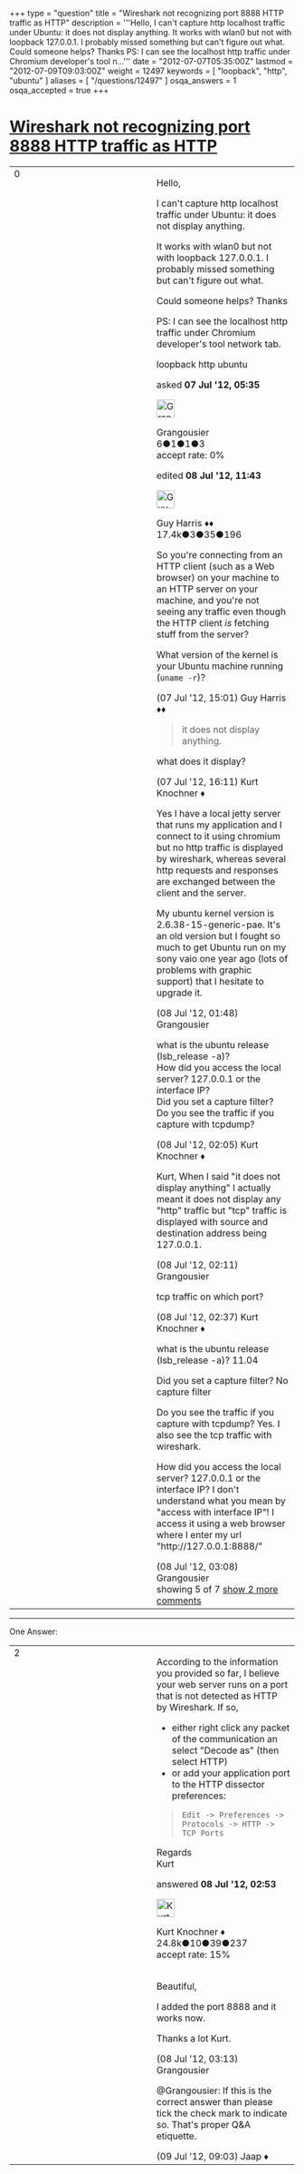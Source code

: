 +++
type = "question"
title = "Wireshark not recognizing port 8888 HTTP traffic as HTTP"
description = '''Hello, I can&#x27;t capture http localhost traffic under Ubuntu: it does not display anything. It works with wlan0 but not with loopback 127.0.0.1. I probably missed something but can&#x27;t figure out what. Could someone helps? Thanks PS: I can see the localhost http traffic under Chromium developer&#x27;s tool n...'''
date = "2012-07-07T05:35:00Z"
lastmod = "2012-07-09T09:03:00Z"
weight = 12497
keywords = [ "loopback", "http", "ubuntu" ]
aliases = [ "/questions/12497" ]
osqa_answers = 1
osqa_accepted = true
+++

<div class="headNormal">

# [Wireshark not recognizing port 8888 HTTP traffic as HTTP](/questions/12497/wireshark-not-recognizing-port-8888-http-traffic-as-http)

</div>

<div id="main-body">

<div id="askform">

<table id="question-table" style="width:100%;"><colgroup><col style="width: 50%" /><col style="width: 50%" /></colgroup><tbody><tr class="odd"><td style="width: 30px; vertical-align: top"><div class="vote-buttons"><span id="post-12497-upvote" class="ajax-command post-vote up" rel="nofollow" title="I like this post (click again to cancel)"> </span><div id="post-12497-score" class="post-score" title="current number of votes">0</div><span id="post-12497-downvote" class="ajax-command post-vote down" rel="nofollow" title="I dont like this post (click again to cancel)"> </span> <span id="favorite-mark" class="ajax-command favorite-mark" rel="nofollow" title="mark/unmark this question as favorite (click again to cancel)"> </span><div id="favorite-count" class="favorite-count"></div></div></td><td><div id="item-right"><div class="question-body"><p>Hello,</p><p>I can't capture http localhost traffic under Ubuntu: it does not display anything.</p><p>It works with wlan0 but not with loopback 127.0.0.1. I probably missed something but can't figure out what.</p><p>Could someone helps? Thanks</p><p>PS: I can see the localhost http traffic under Chromium developer's tool network tab.</p></div><div id="question-tags" class="tags-container tags"><span class="post-tag tag-link-loopback" rel="tag" title="see questions tagged &#39;loopback&#39;">loopback</span> <span class="post-tag tag-link-http" rel="tag" title="see questions tagged &#39;http&#39;">http</span> <span class="post-tag tag-link-ubuntu" rel="tag" title="see questions tagged &#39;ubuntu&#39;">ubuntu</span></div><div id="question-controls" class="post-controls"></div><div class="post-update-info-container"><div class="post-update-info post-update-info-user"><p>asked <strong>07 Jul '12, 05:35</strong></p><img src="https://secure.gravatar.com/avatar/f1752ab01f6adb1eb122f54194461335?s=32&amp;d=identicon&amp;r=g" class="gravatar" width="32" height="32" alt="Grangousier&#39;s gravatar image" /><p><span>Grangousier</span><br />
<span class="score" title="6 reputation points">6</span><span title="1 badges"><span class="badge1">●</span><span class="badgecount">1</span></span><span title="1 badges"><span class="silver">●</span><span class="badgecount">1</span></span><span title="3 badges"><span class="bronze">●</span><span class="badgecount">3</span></span><br />
<span class="accept_rate" title="Rate of the user&#39;s accepted answers">accept rate:</span> <span title="Grangousier has no accepted answers">0%</span></p></div><div class="post-update-info post-update-info-edited"><p><span> edited <strong>08 Jul '12, 11:43</strong> </span></p><img src="https://secure.gravatar.com/avatar/f93de7000747ab5efb5acd3034b2ebd7?s=32&amp;d=identicon&amp;r=g" class="gravatar" width="32" height="32" alt="Guy%20Harris&#39;s gravatar image" /><p><span>Guy Harris ♦♦</span><br />
<span class="score" title="17443 reputation points"><span>17.4k</span></span><span title="3 badges"><span class="badge1">●</span><span class="badgecount">3</span></span><span title="35 badges"><span class="silver">●</span><span class="badgecount">35</span></span><span title="196 badges"><span class="bronze">●</span><span class="badgecount">196</span></span></p></div></div><div id="comments-container-12497" class="comments-container"><span id="12500"></span><div id="comment-12500" class="comment"><div id="post-12500-score" class="comment-score"></div><div class="comment-text"><p>So you're connecting from an HTTP client (such as a Web browser) on your machine to an HTTP server on your machine, and you're not seeing any traffic even though the HTTP client <em>is</em> fetching stuff from the server?</p><p>What version of the kernel is your Ubuntu machine running (<code>uname -r</code>)?</p></div><div id="comment-12500-info" class="comment-info"><span class="comment-age">(07 Jul '12, 15:01)</span> <span class="comment-user userinfo">Guy Harris ♦♦</span></div></div><span id="12501"></span><div id="comment-12501" class="comment"><div id="post-12501-score" class="comment-score"></div><div class="comment-text"><blockquote><p>it does not display anything.</p></blockquote><p>what does it display?</p></div><div id="comment-12501-info" class="comment-info"><span class="comment-age">(07 Jul '12, 16:11)</span> <span class="comment-user userinfo">Kurt Knochner ♦</span></div></div><span id="12503"></span><div id="comment-12503" class="comment"><div id="post-12503-score" class="comment-score"></div><div class="comment-text"><p>Yes I have a local jetty server that runs my application and I connect to it using chromium but no http traffic is displayed by wireshark, whereas several http requests and responses are exchanged between the client and the server.</p><p>My ubuntu kernel version is 2.6.38-15-generic-pae. It's an old version but I fought so much to get Ubuntu run on my sony vaio one year ago (lots of problems with graphic support) that I hesitate to upgrade it.</p></div><div id="comment-12503-info" class="comment-info"><span class="comment-age">(08 Jul '12, 01:48)</span> <span class="comment-user userinfo">Grangousier</span></div></div><span id="12505"></span><div id="comment-12505" class="comment"><div id="post-12505-score" class="comment-score"></div><div class="comment-text"><p>what is the ubuntu release (lsb_release -a)?<br />
How did you access the local server? 127.0.0.1 or the interface IP?<br />
Did you set a capture filter?<br />
Do you see the traffic if you capture with tcpdump?</p></div><div id="comment-12505-info" class="comment-info"><span class="comment-age">(08 Jul '12, 02:05)</span> <span class="comment-user userinfo">Kurt Knochner ♦</span></div></div><span id="12506"></span><div id="comment-12506" class="comment"><div id="post-12506-score" class="comment-score"></div><div class="comment-text"><p>Kurt, When I said "it does not display anything" I actually meant it does not display any "http" traffic but "tcp" traffic is displayed with source and destination address being 127.0.0.1.</p></div><div id="comment-12506-info" class="comment-info"><span class="comment-age">(08 Jul '12, 02:11)</span> <span class="comment-user userinfo">Grangousier</span></div></div><span id="12507"></span><div id="comment-12507" class="comment not_top_scorer"><div id="post-12507-score" class="comment-score"></div><div class="comment-text"><p>tcp traffic on which port?</p></div><div id="comment-12507-info" class="comment-info"><span class="comment-age">(08 Jul '12, 02:37)</span> <span class="comment-user userinfo">Kurt Knochner ♦</span></div></div><span id="12509"></span><div id="comment-12509" class="comment not_top_scorer"><div id="post-12509-score" class="comment-score"></div><div class="comment-text"><p>what is the ubuntu release (lsb_release -a)? 11.04</p><p>Did you set a capture filter? No capture filter</p><p>Do you see the traffic if you capture with tcpdump? Yes. I also see the tcp traffic with wireshark.</p><p>How did you access the local server? 127.0.0.1 or the interface IP? I don't understand what you mean by "access with interface IP"! I access it using a web browser where I enter my url "http://127.0.0.1:8888/"</p></div><div id="comment-12509-info" class="comment-info"><span class="comment-age">(08 Jul '12, 03:08)</span> <span class="comment-user userinfo">Grangousier</span></div></div></div><div id="comment-tools-12497" class="comment-tools"><span class="comments-showing"> showing 5 of 7 </span> <a href="#" class="show-all-comments-link">show 2 more comments</a></div><div class="clear"></div><div id="comment-12497-form-container" class="comment-form-container"></div><div class="clear"></div></div></td></tr></tbody></table>

------------------------------------------------------------------------

<div class="tabBar">

<span id="sort-top"></span>

<div class="headQuestions">

One Answer:

</div>

</div>

<span id="12508"></span>

<div id="answer-container-12508" class="answer accepted-answer">

<table style="width:100%;"><colgroup><col style="width: 50%" /><col style="width: 50%" /></colgroup><tbody><tr class="odd"><td style="width: 30px; vertical-align: top"><div class="vote-buttons"><span id="post-12508-upvote" class="ajax-command post-vote up" rel="nofollow" title="I like this post (click again to cancel)"> </span><div id="post-12508-score" class="post-score" title="current number of votes">2</div><span id="post-12508-downvote" class="ajax-command post-vote down" rel="nofollow" title="I dont like this post (click again to cancel)"> </span> <span class="accept-answer on" rel="nofollow" title="Grangousier has selected this answer as the correct answer"> </span></div></td><td><div class="item-right"><div class="answer-body"><p>According to the information you provided so far, I believe your web server runs on a port that is not detected as HTTP by Wireshark. If so,</p><ul><li>either right click any packet of the communication an select "Decode as" (then select HTTP)</li><li>or add your application port to the HTTP dissector preferences:</li></ul><blockquote><p><code>Edit -&gt; Preferences -&gt; Protocols -&gt; HTTP -&gt; TCP Ports</code></p></blockquote><p>Regards<br />
Kurt</p></div><div class="answer-controls post-controls"></div><div class="post-update-info-container"><div class="post-update-info post-update-info-user"><p>answered <strong>08 Jul '12, 02:53</strong></p><img src="https://secure.gravatar.com/avatar/23b7bf5b13bc2c98b2e8aa9869ca5d75?s=32&amp;d=identicon&amp;r=g" class="gravatar" width="32" height="32" alt="Kurt%20Knochner&#39;s gravatar image" /><p><span>Kurt Knochner ♦</span><br />
<span class="score" title="24767 reputation points"><span>24.8k</span></span><span title="10 badges"><span class="badge1">●</span><span class="badgecount">10</span></span><span title="39 badges"><span class="silver">●</span><span class="badgecount">39</span></span><span title="237 badges"><span class="bronze">●</span><span class="badgecount">237</span></span><br />
<span class="accept_rate" title="Rate of the user&#39;s accepted answers">accept rate:</span> <span title="Kurt Knochner has 344 accepted answers">15%</span> </br></br></p></div></div><div id="comments-container-12508" class="comments-container"><span id="12510"></span><div id="comment-12510" class="comment"><div id="post-12510-score" class="comment-score"></div><div class="comment-text"><p>Beautiful,</p><p>I added the port 8888 and it works now.</p><p>Thanks a lot Kurt.</p></div><div id="comment-12510-info" class="comment-info"><span class="comment-age">(08 Jul '12, 03:13)</span> <span class="comment-user userinfo">Grangousier</span></div></div><span id="12530"></span><div id="comment-12530" class="comment"><div id="post-12530-score" class="comment-score"></div><div class="comment-text"><p><span>@Grangousier</span>: If this is the correct answer than please tick the check mark to indicate so. That's proper Q&amp;A etiquette.</p></div><div id="comment-12530-info" class="comment-info"><span class="comment-age">(09 Jul '12, 09:03)</span> <span class="comment-user userinfo">Jaap ♦</span></div></div></div><div id="comment-tools-12508" class="comment-tools"></div><div class="clear"></div><div id="comment-12508-form-container" class="comment-form-container"></div><div class="clear"></div></div></td></tr></tbody></table>

</div>

<div class="paginator-container-left">

</div>

</div>

</div>

